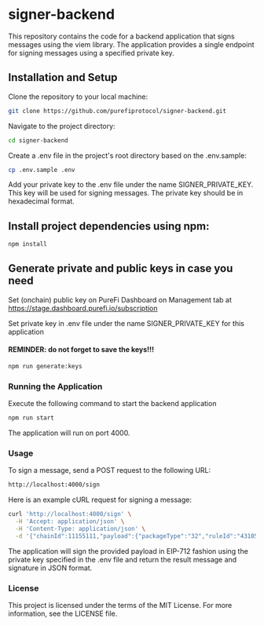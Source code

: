 # signer-backend

This repository contains the code for a backend application that signs messages using the viem library.
The application provides a single endpoint for signing messages using a specified private key.

## Installation and Setup

Clone the repository to your local machine:

```bash
git clone https://github.com/purefiprotocol/signer-backend.git
```

Navigate to the project directory:

```bash
cd signer-backend
```

Create a .env file in the project's root directory based on the .env.sample:

```bash
cp .env.sample .env
```

Add your private key to the .env file under the name SIGNER_PRIVATE_KEY. This key will be used for signing messages. The private key should be in hexadecimal format.

## Install project dependencies using npm:

```bash
npm install
```

## Generate private and public keys in case you need

Set (onchain) public key on PureFi Dashboard on Management tab at https://stage.dashboard.purefi.io/subscription

Set private key in .env file under the name SIGNER_PRIVATE_KEY for this application

#### REMINDER: do not forget to save the keys!!!

```bash
npm run generate:keys
```

### Running the Application

Execute the following command to start the backend application

```bash
npm run start
```

The application will run on port 4000.

### Usage

To sign a message, send a POST request to the following URL:

```bash
http://localhost:4000/sign
```

Here is an example cURL request for signing a message:

```bash
curl 'http://localhost:4000/sign' \
  -H 'Accept: application/json' \
  -H 'Content-Type: application/json' \
  -d '{"chainId":11155111,"payload":{"packageType":"32","ruleId":"431050","from":"0x0000000000000000000000000000000000000000","to":"0x0000000000000000000000000000000000000000","tokenData0":{"address":"0x0000000000000000000000000000000000000000","value":"1000000000000000","decimals":"18"}}}'
```

The application will sign the provided payload in EIP-712 fashion using the private key specified in the .env file and return the result message and signature in JSON format.

### License

This project is licensed under the terms of the MIT License. For more information, see the LICENSE file.
